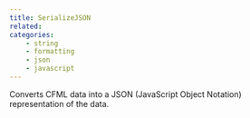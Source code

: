 ```yaml
---
title: SerializeJSON
related:
categories:
    - string
    - formatting
    - json
    - javascript
---
```


Converts CFML data into a JSON (JavaScript Object Notation) representation of the data.